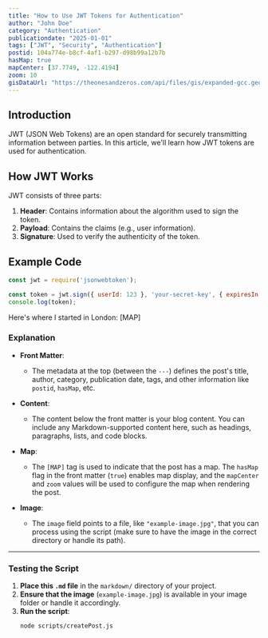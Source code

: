 ```yaml
---
title: "How to Use JWT Tokens for Authentication"
author: "John Doe"
category: "Authentication"
publicationdate: "2025-01-01"
tags: ["JWT", "Security", "Authentication"]
postid: 104a774e-b8cf-4af1-b297-d98b99a12b7b
hasMap: true
mapCenter: [37.7749, -122.4194]
zoom: 10
gisDataUrl: "https://theonesandzeros.com/api/files/gis/expanded-gcc.geojson"
---
```


## Introduction

JWT (JSON Web Tokens) are an open standard for securely transmitting information between parties. In this article, we'll learn how JWT tokens are used for authentication.

## How JWT Works

JWT consists of three parts:
1. **Header**: Contains information about the algorithm used to sign the token.
2. **Payload**: Contains the claims (e.g., user information).
3. **Signature**: Used to verify the authenticity of the token.

## Example Code

```javascript
const jwt = require('jsonwebtoken');

const token = jwt.sign({ userId: 123 }, 'your-secret-key', { expiresIn: '1h' });
console.log(token);

```

Here's where I started in London:
[MAP]

### Explanation

- **Front Matter**: 
  - The metadata at the top (between the `---`) defines the post's title, author, category, publication date, tags, and other information like `postid`, `hasMap`, etc.
  
- **Content**: 
  - The content below the front matter is your blog content. You can include any Markdown-supported content here, such as headings, paragraphs, lists, and code blocks.
  
- **Map**: 
  - The `[MAP]` tag is used to indicate that the post has a map. The `hasMap` flag in the front matter (`true`) enables map display, and the `mapCenter` and `zoom` values will be used to configure the map when rendering the post.

- **Image**: 
  - The `image` field points to a file, like `"example-image.jpg"`, that you can process using the script (make sure to have the image in the correct directory or handle its path).

---

### Testing the Script

1. **Place this `.md` file** in the `markdown/` directory of your project.
2. **Ensure that the image** (`example-image.jpg`) is available in your image folder or handle it accordingly.
3. **Run the script**:
   ```bash
   node scripts/createPost.js

